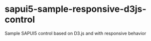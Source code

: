 # sapui5-sample-responsive-d3js-control
Sample SAPUI5 control based on D3.js and with responsive behavior

